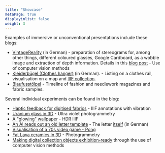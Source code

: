 ```yaml
---
title: "Showcase"
metaPage: true
displayinlist: false
weight: 3
---
```


Examples of immersive or unconventional presentations include these blogs:

* [VintageReality](https://vintagereality.projektemacher.org/) (in German) - preparation of stereograms for, among other things, different coloured glasses, Google Cardboard, as a wobble image and extraction of depth information. Details in this [blog post](https://christianmahnke.de/post/vintagereality/) - Use of computer vision methods
* [Kleiderbügel (Clothes hanger)](https://xn--kleiderbgel-0hb.xn--blaufusstlpel-qmb.de/) (in German). - Listing on a clothes rail, visualisation on a map and [IIIF collection](https://theseusviewer.org/?iiif-content=https://xn--kleiderbgel-0hb.xn--blaufusstlpel-qmb.de/collection.json).
* [Blaufusstölpel](https://xn--blaufusstlpel-qmb.de/timeline/#vertical) - Timeline of fashion and needlework magazines and fabric samples.

Several individual experiments can be found in the blog:

* [Haptic feedback for digitised fabrics](https://christianmahnke.de/post/haptic-feedback/) - IIIF annotations with vibration
* [Uranium glass in 3D](https://christianmahnke.de/en/post/uv-photogrammetry/) - Ultra violet photogrammetry
* [A "glowing" wallpaper](https://christianmahnke.de/en/post/hdr-iiif/) - HDR IIIF
* [An AI reads out an old letter template](https://christianmahnke.de/en/post/tts/) - The letter [itself](https://briefsteller.de/post/der-haussekretaer/286/) (in German)
* [Visualisation of a 70s video game - Pong](https://christianmahnke.de/en/post/pong/)
* [Fat Lava ceramics in 3D](https://christianmahnke.de/en/post/3d-models/) - Photogrammetry
* [Making digital collection objects exhibition-ready](https://christianmahnke.de/en/post/iiif-proxy/) through the use of computer vision methods
